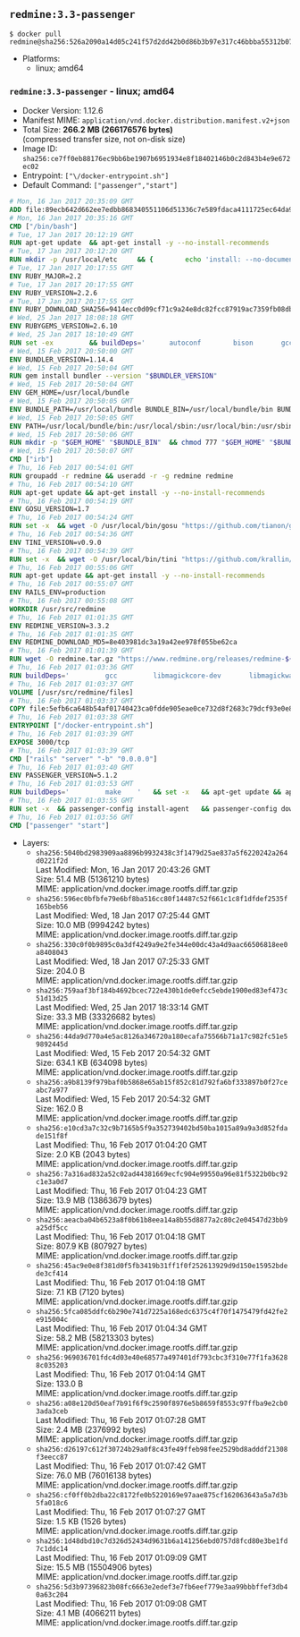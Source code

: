 ## `redmine:3.3-passenger`

```console
$ docker pull redmine@sha256:526a2090a14d05c241f57d2dd42b0d86b3b97e317c46bbba55312b076e3f8a38
```

-	Platforms:
	-	linux; amd64

### `redmine:3.3-passenger` - linux; amd64

-	Docker Version: 1.12.6
-	Manifest MIME: `application/vnd.docker.distribution.manifest.v2+json`
-	Total Size: **266.2 MB (266176576 bytes)**  
	(compressed transfer size, not on-disk size)
-	Image ID: `sha256:ce7ff0eb88176ec9bb6be1907b6951934e8f18402146b0c2d843b4e9e672ec02`
-	Entrypoint: `["\/docker-entrypoint.sh"]`
-	Default Command: `["passenger","start"]`

```dockerfile
# Mon, 16 Jan 2017 20:35:09 GMT
ADD file:89ecb642d662ee7edbb868340551106d51336c7e589fdaca4111725ec64da957 in / 
# Mon, 16 Jan 2017 20:35:16 GMT
CMD ["/bin/bash"]
# Tue, 17 Jan 2017 20:12:19 GMT
RUN apt-get update 	&& apt-get install -y --no-install-recommends 		bzip2 		ca-certificates 		libffi-dev 		libgdbm3 		libssl-dev 		libyaml-dev 		procps 		zlib1g-dev 	&& rm -rf /var/lib/apt/lists/*
# Tue, 17 Jan 2017 20:12:20 GMT
RUN mkdir -p /usr/local/etc 	&& { 		echo 'install: --no-document'; 		echo 'update: --no-document'; 	} >> /usr/local/etc/gemrc
# Tue, 17 Jan 2017 20:17:55 GMT
ENV RUBY_MAJOR=2.2
# Tue, 17 Jan 2017 20:17:55 GMT
ENV RUBY_VERSION=2.2.6
# Tue, 17 Jan 2017 20:17:55 GMT
ENV RUBY_DOWNLOAD_SHA256=9414ecc0d09cf71c9a24e8dc82fcc87919ac7359fb08db2791d6c32bfd157339
# Wed, 25 Jan 2017 18:08:18 GMT
ENV RUBYGEMS_VERSION=2.6.10
# Wed, 25 Jan 2017 18:10:49 GMT
RUN set -ex 		&& buildDeps=' 		autoconf 		bison 		gcc 		libbz2-dev 		libgdbm-dev 		libglib2.0-dev 		libncurses-dev 		libreadline-dev 		libxml2-dev 		libxslt-dev 		make 		ruby 		wget 		xz-utils 	' 	&& apt-get update 	&& apt-get install -y --no-install-recommends $buildDeps 	&& rm -rf /var/lib/apt/lists/* 		&& wget -O ruby.tar.xz "https://cache.ruby-lang.org/pub/ruby/${RUBY_MAJOR%-rc}/ruby-$RUBY_VERSION.tar.xz" 	&& echo "$RUBY_DOWNLOAD_SHA256 *ruby.tar.xz" | sha256sum -c - 		&& mkdir -p /usr/src/ruby 	&& tar -xJf ruby.tar.xz -C /usr/src/ruby --strip-components=1 	&& rm ruby.tar.xz 		&& cd /usr/src/ruby 		&& { 		echo '#define ENABLE_PATH_CHECK 0'; 		echo; 		cat file.c; 	} > file.c.new 	&& mv file.c.new file.c 		&& autoconf 	&& ./configure --disable-install-doc --enable-shared 	&& make -j"$(nproc)" 	&& make install 		&& apt-get purge -y --auto-remove $buildDeps 	&& cd / 	&& rm -r /usr/src/ruby 		&& gem update --system "$RUBYGEMS_VERSION"
# Wed, 15 Feb 2017 20:50:00 GMT
ENV BUNDLER_VERSION=1.14.4
# Wed, 15 Feb 2017 20:50:04 GMT
RUN gem install bundler --version "$BUNDLER_VERSION"
# Wed, 15 Feb 2017 20:50:04 GMT
ENV GEM_HOME=/usr/local/bundle
# Wed, 15 Feb 2017 20:50:05 GMT
ENV BUNDLE_PATH=/usr/local/bundle BUNDLE_BIN=/usr/local/bundle/bin BUNDLE_SILENCE_ROOT_WARNING=1 BUNDLE_APP_CONFIG=/usr/local/bundle
# Wed, 15 Feb 2017 20:50:05 GMT
ENV PATH=/usr/local/bundle/bin:/usr/local/sbin:/usr/local/bin:/usr/sbin:/usr/bin:/sbin:/bin
# Wed, 15 Feb 2017 20:50:06 GMT
RUN mkdir -p "$GEM_HOME" "$BUNDLE_BIN" 	&& chmod 777 "$GEM_HOME" "$BUNDLE_BIN"
# Wed, 15 Feb 2017 20:50:07 GMT
CMD ["irb"]
# Thu, 16 Feb 2017 00:54:01 GMT
RUN groupadd -r redmine && useradd -r -g redmine redmine
# Thu, 16 Feb 2017 00:54:10 GMT
RUN apt-get update && apt-get install -y --no-install-recommends 		ca-certificates 		wget 	&& rm -rf /var/lib/apt/lists/*
# Thu, 16 Feb 2017 00:54:19 GMT
ENV GOSU_VERSION=1.7
# Thu, 16 Feb 2017 00:54:24 GMT
RUN set -x 	&& wget -O /usr/local/bin/gosu "https://github.com/tianon/gosu/releases/download/$GOSU_VERSION/gosu-$(dpkg --print-architecture)" 	&& wget -O /usr/local/bin/gosu.asc "https://github.com/tianon/gosu/releases/download/$GOSU_VERSION/gosu-$(dpkg --print-architecture).asc" 	&& export GNUPGHOME="$(mktemp -d)" 	&& gpg --keyserver ha.pool.sks-keyservers.net --recv-keys B42F6819007F00F88E364FD4036A9C25BF357DD4 	&& gpg --batch --verify /usr/local/bin/gosu.asc /usr/local/bin/gosu 	&& rm -r "$GNUPGHOME" /usr/local/bin/gosu.asc 	&& chmod +x /usr/local/bin/gosu 	&& gosu nobody true
# Thu, 16 Feb 2017 00:54:36 GMT
ENV TINI_VERSION=v0.9.0
# Thu, 16 Feb 2017 00:54:39 GMT
RUN set -x 	&& wget -O /usr/local/bin/tini "https://github.com/krallin/tini/releases/download/$TINI_VERSION/tini" 	&& wget -O /usr/local/bin/tini.asc "https://github.com/krallin/tini/releases/download/$TINI_VERSION/tini.asc" 	&& export GNUPGHOME="$(mktemp -d)" 	&& gpg --keyserver ha.pool.sks-keyservers.net --recv-keys 6380DC428747F6C393FEACA59A84159D7001A4E5 	&& gpg --batch --verify /usr/local/bin/tini.asc /usr/local/bin/tini 	&& rm -r "$GNUPGHOME" /usr/local/bin/tini.asc 	&& chmod +x /usr/local/bin/tini 	&& tini -h
# Thu, 16 Feb 2017 00:55:06 GMT
RUN apt-get update && apt-get install -y --no-install-recommends 		imagemagick 		libmysqlclient18 		libpq5 		libsqlite3-0 				bzr 		git 		mercurial 		openssh-client 		subversion 	&& rm -rf /var/lib/apt/lists/*
# Thu, 16 Feb 2017 00:55:07 GMT
ENV RAILS_ENV=production
# Thu, 16 Feb 2017 00:55:08 GMT
WORKDIR /usr/src/redmine
# Thu, 16 Feb 2017 01:01:35 GMT
ENV REDMINE_VERSION=3.3.2
# Thu, 16 Feb 2017 01:01:35 GMT
ENV REDMINE_DOWNLOAD_MD5=8e403981dc3a19a42ee978f055be62ca
# Thu, 16 Feb 2017 01:01:39 GMT
RUN wget -O redmine.tar.gz "https://www.redmine.org/releases/redmine-${REDMINE_VERSION}.tar.gz" 	&& echo "$REDMINE_DOWNLOAD_MD5 redmine.tar.gz" | md5sum -c - 	&& tar -xvf redmine.tar.gz --strip-components=1 	&& rm redmine.tar.gz files/delete.me log/delete.me 	&& mkdir -p tmp/pdf public/plugin_assets 	&& chown -R redmine:redmine ./
# Thu, 16 Feb 2017 01:03:36 GMT
RUN buildDeps=' 		gcc 		libmagickcore-dev 		libmagickwand-dev 		libmysqlclient-dev 		libpq-dev 		libsqlite3-dev 		make 		patch 	' 	&& set -ex 	&& apt-get update && apt-get install -y $buildDeps --no-install-recommends 	&& rm -rf /var/lib/apt/lists/* 	&& bundle install --without development test 	&& for adapter in mysql2 postgresql sqlite3; do 		echo "$RAILS_ENV:" > ./config/database.yml; 		echo "  adapter: $adapter" >> ./config/database.yml; 		bundle install --without development test; 	done 	&& rm ./config/database.yml 	&& apt-get purge -y --auto-remove $buildDeps
# Thu, 16 Feb 2017 01:03:37 GMT
VOLUME [/usr/src/redmine/files]
# Thu, 16 Feb 2017 01:03:37 GMT
COPY file:5efb6ca648b54af01740423ca0fdde905eae0ce732d8f2683c79dcf93e0e86c5 in / 
# Thu, 16 Feb 2017 01:03:38 GMT
ENTRYPOINT ["/docker-entrypoint.sh"]
# Thu, 16 Feb 2017 01:03:39 GMT
EXPOSE 3000/tcp
# Thu, 16 Feb 2017 01:03:39 GMT
CMD ["rails" "server" "-b" "0.0.0.0"]
# Thu, 16 Feb 2017 01:03:40 GMT
ENV PASSENGER_VERSION=5.1.2
# Thu, 16 Feb 2017 01:03:53 GMT
RUN buildDeps=' 		make 	' 	&& set -x 	&& apt-get update && apt-get install -y --no-install-recommends $buildDeps && rm -rf /var/lib/apt/lists/* 	&& gem install passenger --version "$PASSENGER_VERSION" 	&& apt-get purge -y --auto-remove $buildDeps
# Thu, 16 Feb 2017 01:03:55 GMT
RUN set -x 	&& passenger-config install-agent 	&& passenger-config download-nginx-engine
# Thu, 16 Feb 2017 01:03:56 GMT
CMD ["passenger" "start"]
```

-	Layers:
	-	`sha256:5040bd2983909aa8896b9932438c3f1479d25ae837a5f6220242a264d0221f2d`  
		Last Modified: Mon, 16 Jan 2017 20:43:26 GMT  
		Size: 51.4 MB (51361210 bytes)  
		MIME: application/vnd.docker.image.rootfs.diff.tar.gzip
	-	`sha256:596ec0bfbfe79e6bf8ba516cc80f14487c52f661c1c8f1dfdef2535f165beb56`  
		Last Modified: Wed, 18 Jan 2017 07:25:44 GMT  
		Size: 10.0 MB (9994242 bytes)  
		MIME: application/vnd.docker.image.rootfs.diff.tar.gzip
	-	`sha256:330c0f0b9895c0a3df4249a9e2fe344e00dc43a4d9aac66506818ee0a8408043`  
		Last Modified: Wed, 18 Jan 2017 07:25:33 GMT  
		Size: 204.0 B  
		MIME: application/vnd.docker.image.rootfs.diff.tar.gzip
	-	`sha256:759aaf3bf184b4692bcec722e430b1de0efcc5ebde1900ed83ef473c51d13d25`  
		Last Modified: Wed, 25 Jan 2017 18:33:14 GMT  
		Size: 33.3 MB (33326682 bytes)  
		MIME: application/vnd.docker.image.rootfs.diff.tar.gzip
	-	`sha256:44da9d770a4e5ac8126a346720a180ecafa75566b71a17c982fc51e59892445d`  
		Last Modified: Wed, 15 Feb 2017 20:54:32 GMT  
		Size: 634.1 KB (634098 bytes)  
		MIME: application/vnd.docker.image.rootfs.diff.tar.gzip
	-	`sha256:a9b8139f979baf0b5868e65ab15f852c81d792fa6bf333897b0f27ceabc7a977`  
		Last Modified: Wed, 15 Feb 2017 20:54:32 GMT  
		Size: 162.0 B  
		MIME: application/vnd.docker.image.rootfs.diff.tar.gzip
	-	`sha256:e10cd3a7c32c9b7165b5f9a352739402bd50ba1015a89a9a3d852fdade151f8f`  
		Last Modified: Thu, 16 Feb 2017 01:04:20 GMT  
		Size: 2.0 KB (2043 bytes)  
		MIME: application/vnd.docker.image.rootfs.diff.tar.gzip
	-	`sha256:7a316ad832a52c02ad44381669ecfc904e99550a96e81f5322b0bc92c1e3a0d7`  
		Last Modified: Thu, 16 Feb 2017 01:04:23 GMT  
		Size: 13.9 MB (13863679 bytes)  
		MIME: application/vnd.docker.image.rootfs.diff.tar.gzip
	-	`sha256:aeacba04b6523a8f0b61b8eea14a8b55d8877a2c80c2e04547d23bb9a25df5cc`  
		Last Modified: Thu, 16 Feb 2017 01:04:18 GMT  
		Size: 807.9 KB (807927 bytes)  
		MIME: application/vnd.docker.image.rootfs.diff.tar.gzip
	-	`sha256:45ac9e0e8f381d0f5fb3419b31ff1f0f252613929d9d150e15952bdede3cf414`  
		Last Modified: Thu, 16 Feb 2017 01:04:18 GMT  
		Size: 7.1 KB (7120 bytes)  
		MIME: application/vnd.docker.image.rootfs.diff.tar.gzip
	-	`sha256:5fca085ddfc6b290e741d7225a168edc6375c4f70f1475479fd42fe2e915004c`  
		Last Modified: Thu, 16 Feb 2017 01:04:34 GMT  
		Size: 58.2 MB (58213303 bytes)  
		MIME: application/vnd.docker.image.rootfs.diff.tar.gzip
	-	`sha256:969036701fdc4d03e40e68577a497401df793cbc3f310e77f1fa36288c035203`  
		Last Modified: Thu, 16 Feb 2017 01:04:14 GMT  
		Size: 133.0 B  
		MIME: application/vnd.docker.image.rootfs.diff.tar.gzip
	-	`sha256:a08e120d50eaf7b91f6f9c2590f8976e5b8659f8553c97ffba9e2cb03ada3ceb`  
		Last Modified: Thu, 16 Feb 2017 01:07:28 GMT  
		Size: 2.4 MB (2376992 bytes)  
		MIME: application/vnd.docker.image.rootfs.diff.tar.gzip
	-	`sha256:d26197c612f30724b29a0f8c43fe49ffeb98fee2529bd8adddf21308f3eecc87`  
		Last Modified: Thu, 16 Feb 2017 01:07:42 GMT  
		Size: 76.0 MB (76016138 bytes)  
		MIME: application/vnd.docker.image.rootfs.diff.tar.gzip
	-	`sha256:cf0ff0b2dba22c8172fe0b5220169e97aae875cf162063643a5a7d3b5fa018c6`  
		Last Modified: Thu, 16 Feb 2017 01:07:27 GMT  
		Size: 1.5 KB (1526 bytes)  
		MIME: application/vnd.docker.image.rootfs.diff.tar.gzip
	-	`sha256:1d48dbd10c7d326d52434d9631b6a141256ebd0757d8fcd80e3be1fd7c1ddc14`  
		Last Modified: Thu, 16 Feb 2017 01:09:09 GMT  
		Size: 15.5 MB (15504906 bytes)  
		MIME: application/vnd.docker.image.rootfs.diff.tar.gzip
	-	`sha256:5d3b97396823b08fc6663e2edef3e7fb6eef779e3aa99bbbffef3db40a63c204`  
		Last Modified: Thu, 16 Feb 2017 01:09:08 GMT  
		Size: 4.1 MB (4066211 bytes)  
		MIME: application/vnd.docker.image.rootfs.diff.tar.gzip
